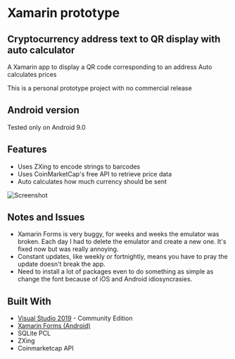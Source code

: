 # Xamarin prototype
## Cryptocurrency address text to QR display with auto calculator

A Xamarin app to display a QR code corresponding to an address
Auto calculates prices

This is a personal prototype project with no commercial release

## Android version

Tested only on Android 9.0

## Features

* Uses ZXing to encode strings to barcodes
* Uses CoinMarketCap's free API to retrieve price data
* Auto calculates how much currency should be sent

![Screenshot](https://eempc.github.io/hosted_images//xamarin-app.PNG)

## Notes and Issues

* Xamarin Forms is very buggy, for weeks and weeks the emulator was broken. Each day I had to delete the emulator and create a new one. It's fixed now but was really annoying.
* Constant updates, like weekly or fortnightly, means you have to pray the update doesn't break the app.
* Need to install a lot of packages even to do something as simple as change the font because of iOS and Android idiosyncrasies.

## Built With

* [Visual Studio 2019](https://visualstudio.microsoft.com//) - Community Edition
* [Xamarin Forms (Android)](https://docs.microsoft.com/en-us/xamarin/xamarin-forms/)
* SQLite PCL
* ZXing
* Coinmarketcap API
